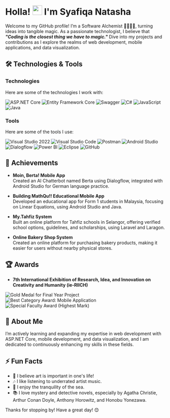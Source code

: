 # Holla! <img src="https://media.giphy.com/media/hvRJCLFzcasrR4ia7z/giphy.gif" width="30px"> I'm Syafiqa Natasha

Welcome to my GitHub profile! I’m a Software Alchemist 🧙🏻‍♀️🔮, turning ideas into tangible magic. As a passionate technologist, I believe that _**"Coding is the closest thing we have to magic."**_ Dive into my projects and contributions as I explore the realms of web development, mobile applications, and data visualization.

## 🛠️ Technologies & Tools
### Technologies

Here are some of the technologies I work with:

![ASP.NET Core](https://img.shields.io/badge/ASP.NET_Core-5C2D91?style=for-the-badge&logo=dotnet&logoColor=white)
![Entity Framework Core](https://img.shields.io/badge/Entity_Framework_Core-512BD4?style=for-the-badge&logo=dotnet&logoColor=white)
![Swagger](https://img.shields.io/badge/Swagger-85EA2D?style=for-the-badge&logo=swagger&logoColor=white)
![C#](https://img.shields.io/badge/C%23-239120?style=for-the-badge&logo=c-sharp&logoColor=white)
![JavaScript](https://img.shields.io/badge/JavaScript-F7DF1E?style=for-the-badge&logo=javascript&logoColor=black)
![Java](https://img.shields.io/badge/Java-007396?style=for-the-badge&logo=java&logoColor=white)

### Tools

Here are some of the tools I use:

![Visual Studio 2022](https://img.shields.io/badge/Visual_Studio_2022-5C2D91?style=for-the-badge&logo=visual-studio&logoColor=white)
![Visual Studio Code](https://img.shields.io/badge/Visual_Studio_Code-007ACC?style=for-the-badge&logo=visual-studio-code&logoColor=white)
![Postman](https://img.shields.io/badge/Postman-FF6C37?style=for-the-badge&logo=postman&logoColor=white)
![Android Studio](https://img.shields.io/badge/Android_Studio-3DDC84?style=for-the-badge&logo=android-studio&logoColor=white)
![Dialogflow](https://img.shields.io/badge/Dialogflow-FF9800?style=for-the-badge&logo=dialogflow&logoColor=white)
![Power BI](https://img.shields.io/badge/Power_BI-F2C811?style=for-the-badge&logo=power-bi&logoColor=black)
![Eclipse](https://img.shields.io/badge/Eclipse-2C2255?style=for-the-badge&logo=eclipse&logoColor=white)
![GitHub](https://img.shields.io/badge/GitHub-181717?style=for-the-badge&logo=github&logoColor=white)

## 🌟 Achievements

- **Moin, Berta! Mobile App**  
  Created an AI Chatterbot named Berta using Dialogflow, integrated with Android Studio for German language practice.

- **Building MathQu!! Educational Mobile App**  
  Developed an educational app for Form 1 students in Malaysia, focusing on Linear Equations, using Android Studio and Java.

- **My.Tahfiz System**  
  Built an online platform for Tahfiz schools in Selangor, offering verified school options, guidelines, and scholarships, using Laravel and Laragon.

- **Online Bakery Shop System**  
  Created an online platform for purchasing bakery products, making it easier for users without nearby physical stores.

## 🏆 Awards

+ **7th International Exhibition of Research, Idea, and Innovation on Creativity and Humanity (ie-RIICH)**
  
![Gold Medal for Final Year Project](https://img.shields.io/badge/Gold_Medal_for_Final_Year_Project-F2C811?style=for-the-badge&logo=medal&logoColor=black)
![Best Category Award: Mobile Application](https://img.shields.io/badge/Best_Category_Award:_Mobile_Application-FF6C37?style=for-the-badge&logo=star&logoColor=white)
![Special Faculty Award (Highest Mark)](https://img.shields.io/badge/Special_Faculty_Award_(Highest_Mark)-2C2255?style=for-the-badge&logo=trophy&logoColor=white)


## 🌱 About Me

I’m actively learning and expanding my expertise in web development with ASP.NET Core, mobile development, and data visualization, and I am dedicated to continuously enhancing my skills in these fields.

## ⚡ Fun Facts
- 🎨 I believe art is important in one's life!
- 🎶 I like listening to underrated artist music.
- 🌊 I enjoy the tranquility of the sea.
- 📚 I love mystery and detective novels, especially by Agatha Christie, Arthur Conan Doyle, Anthony Horowitz, and Honobu Yonezawa.

Thanks for stopping by! Have a great day! 😊
